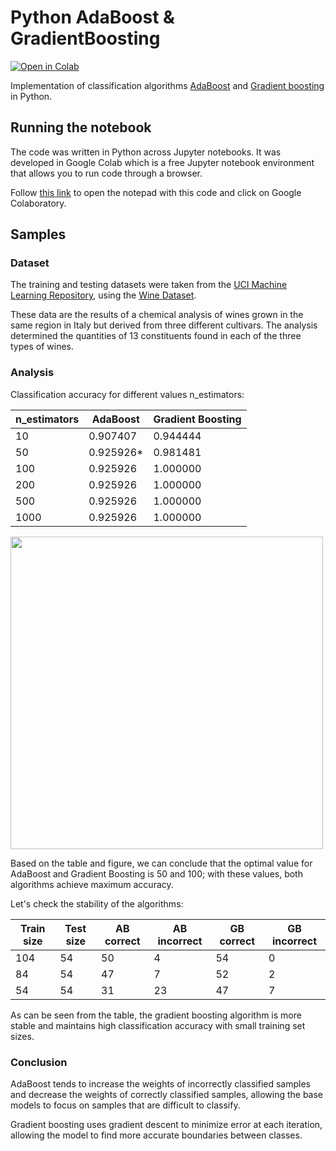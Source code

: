 # Python AdaBoost & GradientBoosting

[![Open in Colab](https://img.shields.io/badge/Open%20in%20Colab-Open-blue?logo=google-colab)](https://drive.google.com/file/d/1AWzhl1zzAxBtrjhhlR2JByf-zJQhDsXO/view?usp=sharing)

Implementation of classification algorithms [AdaBoost](https://en.wikipedia.org/wiki/AdaBoost) and [Gradient boosting](https://en.wikipedia.org/wiki/Gradient_boosting) in Python.

## Running the notebook

The code was written in Python across Jupyter notebooks. It was developed in Google Colab which is a free Jupyter notebook environment that allows you to run code through a browser.

Follow [this link](https://drive.google.com/file/d/1AWzhl1zzAxBtrjhhlR2JByf-zJQhDsXO/view?usp=sharing) to open the notepad with this code and click on Google Colaboratory.

## Samples

### Dataset

The training and testing datasets were taken from the [UCI Machine Learning Repository](https://archive.ics.uci.edu/), using the [Wine Dataset](https://archive.ics.uci.edu/dataset/109/wine).

These data are the results of a chemical analysis of wines grown in the same region in Italy but derived from three different cultivars. The analysis determined the quantities of 13 constituents found in each of the three types of wines.

### Analysis

Classification accuracy for different values n_estimators:

| n_estimators |	AdaBoost |	Gradient Boosting |
|---|---|---|
| 10 |	0.907407 |	0.944444 |
| 50 |	0.925926* | 0.981481 |
| 100 |	0.925926 |	1.000000 |
| 200 |	0.925926 |	1.000000 |
| 500 |	0.925926 |	1.000000 |
| 1000 |	0.925926 |	1.000000 |

<img src="https://github.com/Nekhocheninov/ClassificationAlgorithms/blob/main/AdaBoost%26GradientBoosting/img/img_1.PNG" width="500">

Based on the table and figure, we can conclude that the optimal value for AdaBoost and Gradient Boosting is 50 and 100; with these values, both algorithms achieve maximum accuracy.

Let's check the stability of the algorithms:

| Train size |	Test size |	AB correct |	AB incorrect |	GB correct |	GB incorrect |
|---|---|---|---|---|---|
|104	|54	|50	|4	|54	|0|
|84	|54	|47	|7	|52	|2|
|54	|54	|31	|23	|47	|7|

As can be seen from the table, the gradient boosting algorithm is more stable and maintains high classification accuracy with small training set sizes.

### Conclusion

AdaBoost tends to increase the weights of incorrectly classified samples and decrease the weights of correctly classified samples, allowing the base models to focus on samples that are difficult to classify.

Gradient boosting uses gradient descent to minimize error at each iteration, allowing the model to find more accurate boundaries between classes.
